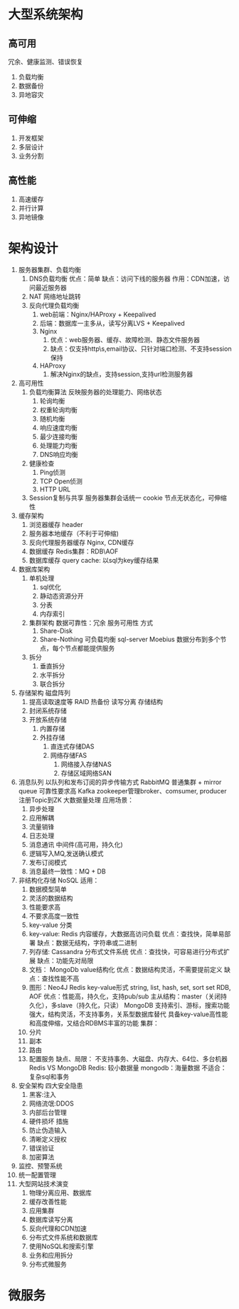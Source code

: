 # 大型系统架构

## 高可用
冗余、健康监测、错误恢复
1. 负载均衡
2. 数据备份
3. 异地容灾
## 可伸缩
1. 开发框架
2. 多层设计
3. 业务分割
## 高性能
1. 高速缓存
2. 并行计算
3. 异地镜像

# 架构设计
1. 服务器集群、负载均衡
    1. DNS负载均衡
        优点：简单
        缺点：访问下线的服务器
        作用：CDN加速，访问最近服务器
    2. NAT
        网络地址跳转
    3. 反向代理负载均衡
        1. web前端：Nginx/HAProxy + Keepalived
        2. 后端：数据库一主多从，读写分离LVS + Keepalived
        3. Nginx
            1. 优点：web服务器、缓存、故障检测、静态文件服务器
            2. 缺点：仅支持http\s,email协议、只针对端口检测、不支持session保持
        4. HAProxy
            1. 解决Nginx的缺点，支持session,支持url检测服务器
2. 高可用性
    1. 负载均衡算法
        反映服务器的处理能力、网络状态
        1. 轮询均衡
        2. 权重轮询均衡
        3. 随机均衡
        4. 响应速度均衡
        5. 最少连接均衡
        6. 处理能力均衡
        7. DNS响应均衡
    2. 健康检查
        1. Ping侦测
        2. TCP Open侦测
        3. HTTP URL
    3. Session复制与共享
        服务器集群会话统一
        cookie
        节点无状态化，可伸缩性
3. 缓存架构
    1. 浏览器缓存
        header
    2. 服务器本地缓存（不利于可伸缩)
    3. 反向代理服务器缓存
        Nginx, CDN缓存
    4. 数据缓存
        Redis集群：RDB\AOF
    5. 数据库缓存
        query cache: 以sql为key缓存结果
4. 数据库架构
    1. 单机处理
        1. sql优化
        2. 静动态资源分开
        3. 分表
        4. 内存索引
    2. 集群架构
        数据可靠性：冗余
        服务可用性
        方式
        1. Share-Disk
        2. Share-Nothing
        可负载均衡
         sql-server Moebius
            数据分布到多个节点，每个节点都能提供服务
    3. 拆分
        1. 垂直拆分
        2. 水平拆分
        3. 联合拆分
5. 存储架构
    磁盘阵列
    1. 提高读取速度等
    RAID
    热备份
    读写分离
    存储结构
    1. 封闭系统存储
    2. 开放系统存储
        1. 内置存储
        2. 外挂存储
            1. 直连式存储DAS
            2. 网络存储FAS
                1. 网络接入存储NAS
                2. 存储区域网络SAN
6. 消息队列
    以队列和发布订阅的异步传输方式
    RabbitMQ
        普通集群 + mirror queue
        可靠性要求高
    Kafka
        zookeeper管理broker、comsumer, producer注册Topic到ZK
        大数据量处理
    应用场景：
    1. 异步处理
    2. 应用解耦
    3. 流量销锋
    4. 日志处理
    5. 消息通讯
    中间件(高可用，持久化)
    1. 逻辑写入MQ,发送确认模式
    2. 发布订阅模式
    3. 消息最终一致性：MQ + DB
7. 非结构化存储 NoSQL
    适用：
    1. 数据模型简单
    2. 灵活的数据结构
    3. 性能要求高
    4. 不要求高度一致性
    5. key-value
    分类
    1. key-value: Redis
            内容缓存，大数据高访问负载
            优点：查找快，简单易部署
            缺点：数据无结构，字符串或二进制
    2. 列存储: Cassandra
            分布式文件系统
            优点：查找快，可容易进行分布式扩展
            缺点：功能先对局限
    3. 文档： MongoDb
            value结构化
            优点：数据结构灵活，不需要提前定义
            缺点：查找性能不高
    4. 图形：Neo4J
    Redis
        key-value形式
        string, list, hash, set, sort set
        RDB, AOF
        优点：性能高，持久化，支持pub/sub
        主从结构：master（关闭持久化），多slave（持久化，只读）
    MongoDB
        支持索引、游标，搜索功能强大，结构灵活，不支持事务，关系型数据库替代
        具备key-value高性能和高度伸缩，又结合RDBMS丰富的功能
        集群：
    1. 分片
    2. 副本
    3. 路由
    4. 配置服务
        缺点、局限：
            不支持事务、大磁盘、内存大、64位、多台机器
    Redis VS MongoDB
        Redis: 较小数据量
        mongodb：海量数据
        不适合：复杂sql和事务
8. 安全架构
    四大安全隐患
    1. 黑客:注入
    2. 网络流氓:DDOS
    3. 内部后台管理
    4. 硬件损坏
    措施
    1. 防止伪造输入
    2. 清晰定义授权
    3. 错误验证
    4. 加密算法
9. 监控、预警系统
10. 统一配置管理
11. 大型网站技术演变
    1. 物理分离应用、数据库
    2. 缓存改善性能
    3. 应用集群
    4. 数据库读写分离
    5. 反向代理和CDN加速
    6. 分布式文件系统和数据库
    7. 使用NoSQL和搜索引擎
    8. 业务和应用拆分
    9. 分布式微服务

# 微服务
